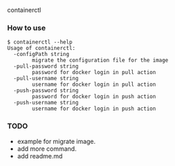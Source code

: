 containerctl

### How to use
```shell
$ containerctl --help
Usage of containerctl:
  -configPath string
    	migrate the configuration file for the image
  -pull-password string
    	password for docker login in pull action
  -pull-username string
    	username for docker login in pull action
  -push-password string
    	password for docker login in push action
  -push-username string
    	username for docker login in push action
```

### TODO
- example for migrate image.
- add more command.
- add readme.md